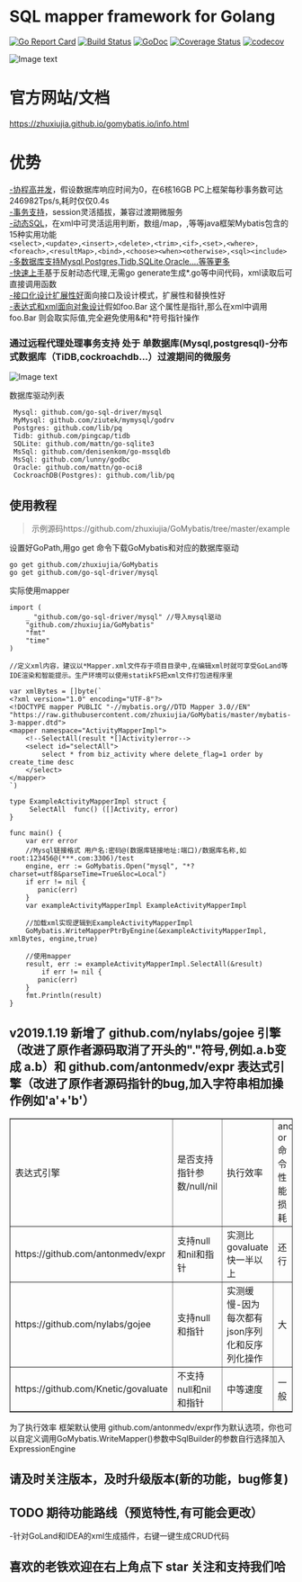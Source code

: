 # SQL mapper framework for Golang
[![Go Report Card](https://goreportcard.com/badge/github.com/zhuxiujia/GoMybatis)](https://goreportcard.com/report/github.com/zhuxiujia/GoMybatis)
[![Build Status](https://travis-ci.com/zhuxiujia/GoMybatis.svg?branch=master)](https://travis-ci.com/zhuxiujia/GoMybatis)
[![GoDoc](https://godoc.org/github.com/zhuxiujia/GoMybatis?status.svg)](https://godoc.org/github.com/zhuxiujia/GoMybatis)
[![Coverage Status](https://coveralls.io/repos/github/zhuxiujia/GoMybatis/badge.svg?branch=master)](https://coveralls.io/github/zhuxiujia/GoMybatis?branch=master)
[![codecov](https://codecov.io/gh/zhuxiujia/GoMybatis/branch/master/graph/badge.svg)](https://codecov.io/gh/zhuxiujia/GoMybatis)


![Image text](https://zhuxiujia.github.io/gomybatis.io/assets/vuetify.png)
# 官方网站/文档
https://zhuxiujia.github.io/gomybatis.io/info.html
# 优势
<a href="https://zhuxiujia.github.io/gomybatis.io/info.html">-协程高并发</a>，假设数据库响应时间为0，在6核16GB PC上框架每秒事务数可达246982Tps/s,耗时仅仅0.4s<br>
<a href="https://zhuxiujia.github.io/gomybatis.io/info.html">-事务支持</a>，session灵活插拔，兼容过渡期微服务<br>
<a href="https://zhuxiujia.github.io/gomybatis.io/info.html">-动态SQL</a>，在xml中可灵活运用<if>判断，<foreach>数组/map，<resultMap>,<bind>等等java框架Mybatis包含的15种实用功能<br>
`<select>,<update>,<insert>,<delete>,<trim>,<if>,<set>,<where>,<foreach>,<resultMap>,<bind>,<choose><when><otherwise>,<sql><include>`<br>
<a href="https://zhuxiujia.github.io/gomybatis.io/info.html">-多数据库支持Mysql,Postgres,Tidb,SQLite,Oracle....等等更多</a><br>
<a href="https://zhuxiujia.github.io/gomybatis.io/info.html">-快速上手</a>基于反射动态代理,无需go generate生成*.go等中间代码，xml读取后可直接调用函数<br>
<a href="https://zhuxiujia.github.io/gomybatis.io/info.html">-接口化设计扩展性好</a>面向接口及设计模式，扩展性和替换性好<br>
<a href="https://zhuxiujia.github.io/gomybatis.io/info.html">-表达式和xml面向对象设计</a>假如foo.Bar 这个属性是指针,那么在xml中调用 foo.Bar 则会取实际值,完全避免使用&和*符号指针操作<br>
### 通过远程代理处理事务支持  处于 单数据库(Mysql,postgresql)-分布式数据库（TiDB,cockroachdb...）过渡期间的微服务
![Image text](https://zhuxiujia.github.io/gomybatis.io/assets/tx.png)


数据库驱动列表
```
 Mysql: github.com/go-sql-driver/mysql
 MyMysql: github.com/ziutek/mymysql/godrv
 Postgres: github.com/lib/pq
 Tidb: github.com/pingcap/tidb
 SQLite: github.com/mattn/go-sqlite3
 MsSql: github.com/denisenkom/go-mssqldb
 MsSql: github.com/lunny/godbc
 Oracle: github.com/mattn/go-oci8
 CockroachDB(Postgres): github.com/lib/pq
 ```
 
## 使用教程

> 示例源码https://github.com/zhuxiujia/GoMybatis/tree/master/example

设置好GoPath,用go get 命令下载GoMybatis和对应的数据库驱动
```
go get github.com/zhuxiujia/GoMybatis
go get github.com/go-sql-driver/mysql
```
实际使用mapper
```
import (
	_ "github.com/go-sql-driver/mysql" //导入mysql驱动
	"github.com/zhuxiujia/GoMybatis"
	"fmt"
	"time"
)

//定义xml内容，建议以*Mapper.xml文件存于项目目录中,在编辑xml时就可享受GoLand等IDE渲染和智能提示。生产环境可以使用statikFS把xml文件打包进程序里

var xmlBytes = []byte(`
<?xml version="1.0" encoding="UTF-8"?>
<!DOCTYPE mapper PUBLIC "-//mybatis.org//DTD Mapper 3.0//EN"
"https://raw.githubusercontent.com/zhuxiujia/GoMybatis/master/mybatis-3-mapper.dtd">
<mapper namespace="ActivityMapperImpl">
    <!--SelectAll(result *[]Activity)error-->
    <select id="selectAll">
        select * from biz_activity where delete_flag=1 order by create_time desc
    </select>
</mapper>
`)

type ExampleActivityMapperImpl struct {
     SelectAll  func() ([]Activity, error)
}

func main() {
	var err error
	//Mysql链接格式 用户名:密码@(数据库链接地址:端口)/数据库名称,如root:123456@(***.com:3306)/test
	engine, err := GoMybatis.Open("mysql", "*?charset=utf8&parseTime=True&loc=Local")
	if err != nil {
	   panic(err)
	}
	var exampleActivityMapperImpl ExampleActivityMapperImpl
	
	//加载xml实现逻辑到ExampleActivityMapperImpl
	GoMybatis.WriteMapperPtrByEngine(&exampleActivityMapperImpl, xmlBytes, engine,true)

	//使用mapper
	result, err := exampleActivityMapperImpl.SelectAll(&result)
        if err != nil {
	   panic(err)
	}
	fmt.Println(result)
}
```
## v2019.1.19 新增了 github.com/nylabs/gojee 引擎（改进了原作者源码取消了开头的"."符号,例如.a.b变成 a.b）和 github.com/antonmedv/expr 表达式引擎（改进了原作者源码指针的bug,加入字符串相加操作例如'a'+'b'）
<table border="1">
     <tr>
        <td>表达式引擎</td>
        <td>是否支持指针参数/null/nil</td>
        <td>执行效率</td>
	<td>and or 命令性能损耗</td>
        <td>表达式功能</td>
    </tr>
    <tr>
         <td>https://github.com/antonmedv/expr</td>
         <td>支持null和nil和指针</td>
         <td>实测比govaluate快一半以上</td>
	 <td>还行</td>
         <td>一般</td>
    </tr>
    <tr>
          <td>https://github.com/nylabs/gojee</td>
          <td>支持null和指针</td>
          <td>实测缓慢-因为每次都有json序列化和反序列化操作</td>
	  <td>大</td>
          <td>多</td>
    </tr>
    <tr>
           <td>https://github.com/Knetic/govaluate</td>
           <td>不支持null和nil和指针</td>
           <td>中等速度</td>
	   <td>一般</td>
           <td>一般</td>
    </tr>
</table>
为了执行效率 框架默认使用 github.com/antonmedv/expr作为默认选项，你也可以自定义调用GoMybatis.WriteMapper()参数中SqlBuilder的参数自行选择加入ExpressionEngine

## 请及时关注版本，及时升级版本(新的功能，bug修复)
## TODO 期待功能路线（预览特性,有可能会更改）
-针对GoLand和IDEA的xml生成插件，右键一键生成CRUD代码</br>
## 喜欢的老铁欢迎在右上角点下 star 关注和支持我们哈
